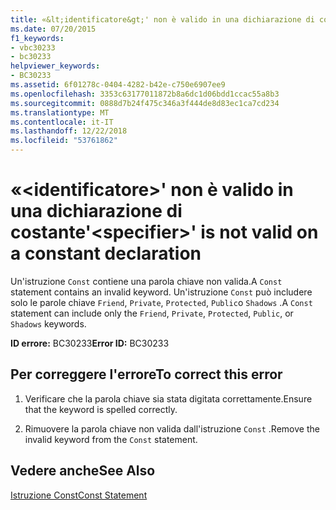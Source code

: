 ```yaml
---
title: «&lt;identificatore&gt;' non è valido in una dichiarazione di costante
ms.date: 07/20/2015
f1_keywords:
- vbc30233
- bc30233
helpviewer_keywords:
- BC30233
ms.assetid: 6f01278c-0404-4282-b42e-c750e6907ee9
ms.openlocfilehash: 3353c63177011872b8a6dc1d06bdd1ccac55a8b3
ms.sourcegitcommit: 0888d7b24f475c346a3f444de8d83ec1ca7cd234
ms.translationtype: MT
ms.contentlocale: it-IT
ms.lasthandoff: 12/22/2018
ms.locfileid: "53761862"
---
```

# <a name="ltspecifiergt-is-not-valid-on-a-constant-declaration"></a><span data-ttu-id="a074e-102">«&lt;identificatore&gt;' non è valido in una dichiarazione di costante</span><span class="sxs-lookup"><span data-stu-id="a074e-102">'&lt;specifier&gt;' is not valid on a constant declaration</span></span>
<span data-ttu-id="a074e-103">Un'istruzione `Const` contiene una parola chiave non valida.</span><span class="sxs-lookup"><span data-stu-id="a074e-103">A `Const` statement contains an invalid keyword.</span></span> <span data-ttu-id="a074e-104">Un'istruzione `Const` può includere solo le parole chiave `Friend`, `Private`, `Protected`, `Public`o `Shadows` .</span><span class="sxs-lookup"><span data-stu-id="a074e-104">A `Const` statement can include only the `Friend`, `Private`, `Protected`, `Public`, or `Shadows` keywords.</span></span>  
  
 <span data-ttu-id="a074e-105">**ID errore:** BC30233</span><span class="sxs-lookup"><span data-stu-id="a074e-105">**Error ID:** BC30233</span></span>  
  
## <a name="to-correct-this-error"></a><span data-ttu-id="a074e-106">Per correggere l'errore</span><span class="sxs-lookup"><span data-stu-id="a074e-106">To correct this error</span></span>  
  
1.  <span data-ttu-id="a074e-107">Verificare che la parola chiave sia stata digitata correttamente.</span><span class="sxs-lookup"><span data-stu-id="a074e-107">Ensure that the keyword is spelled correctly.</span></span>  
  
2.  <span data-ttu-id="a074e-108">Rimuovere la parola chiave non valida dall'istruzione `Const` .</span><span class="sxs-lookup"><span data-stu-id="a074e-108">Remove the invalid keyword from the `Const` statement.</span></span>  
  
## <a name="see-also"></a><span data-ttu-id="a074e-109">Vedere anche</span><span class="sxs-lookup"><span data-stu-id="a074e-109">See Also</span></span>  
 [<span data-ttu-id="a074e-110">Istruzione Const</span><span class="sxs-lookup"><span data-stu-id="a074e-110">Const Statement</span></span>](../../visual-basic/language-reference/statements/const-statement.md)
